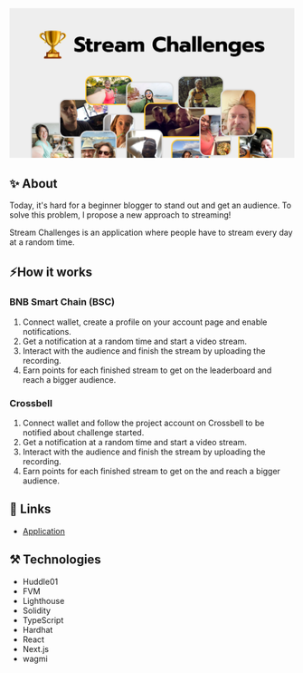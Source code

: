 ![Cover](cover.png)

## ✨ About

Today, it's hard for a beginner blogger to stand out and get an audience. To solve this problem, I propose a new approach to streaming!

Stream Challenges is an application where people have to stream every day at a random time.

## ⚡How it works

### BNB Smart Chain (BSC)

1. Connect wallet, create a profile on your account page and enable notifications.
2. Get a notification at a random time and start a video stream.
3. Interact with the audience and finish the stream by uploading the recording.
4. Earn points for each finished stream to get on the leaderboard and reach a bigger audience.

### Crossbell

1. Connect wallet and follow the project account on Crossbell to be notified about challenge started.
2. Get a notification at a random time and start a video stream.
3. Interact with the audience and finish the stream by uploading the recording.
4. Earn points for each finished stream to get on the and reach a bigger audience.

## 🔗 Links

- [Application](https://stream-challenges-app.vercel.app/)

## ⚒️ Technologies

- Huddle01
- FVM
- Lighthouse
- Solidity
- TypeScript
- Hardhat
- React
- Next.js
- wagmi

